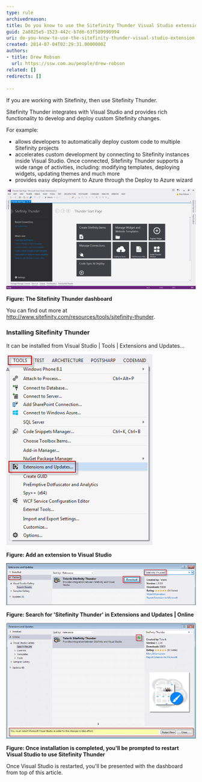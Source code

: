 ```yaml
---
type: rule
archivedreason: 
title: Do you know to use the Sitefinity Thunder Visual Studio extension?
guid: 2a8825e5-1523-442c-b7d6-63f589990994
uri: do-you-know-to-use-the-sitefinity-thunder-visual-studio-extension
created: 2014-07-04T02:29:31.0000000Z
authors:
- title: Drew Robson
  url: https://ssw.com.au/people/drew-robson
related: []
redirects: []

---
```


If you are working with Sitefinity, then use Sitefinity Thunder. 
<!--endintro-->



Sitefinity Thunder integrates with Visual Studio and provides rich functionality to develop and deploy custom Sitefinity changes.

For example:

* allows developers to automatically deploy custom code to multiple Sitefinity projects
* accelerates custom development by connecting to Sitefinity instances inside Visual Studio. Once connected, Sitefinity Thunder supports a wide range of activities, including: modifying templates, deploying widgets, updating themes and much more
* provides easy deployment to Azure through the Deploy to Azure wizard






![](/rules/do-you-know-to-use-the-sitefinity-thunder-visual-studio-extension/4-07-2014-1-08-52-PM-compressor.png)

**Figure: The Sitefinity Thunder dashboard**

You can find out more at http://www.sitefinity.com/resources/tools/sitefinity-thunder.

### Installing Sitefinity Thunder


It can be installed from Visual Studio | Tools | Extensions and Updates...

![](/rules/do-you-know-to-use-the-sitefinity-thunder-visual-studio-extension/4-07-2014-12-35-25-PM-compressor.png)

**Figure: Add an extension to Visual Studio**



![](/rules/do-you-know-to-use-the-sitefinity-thunder-visual-studio-extension/4-07-2014-12-52-20-PM-compressor.png)

**Figure: Search for 'Sitefinity Thunder' in Extensions and Updates | Online**



![](/rules/do-you-know-to-use-the-sitefinity-thunder-visual-studio-extension/4-07-2014-12-58-32-PM-compressor.png)

**Figure: Once installation is completed, you'll be prompted to restart Visual Studio to use Sitefinity Thunder**

Once Visual Studio is restarted, you'll be presented with the dashboard from top of this article.

